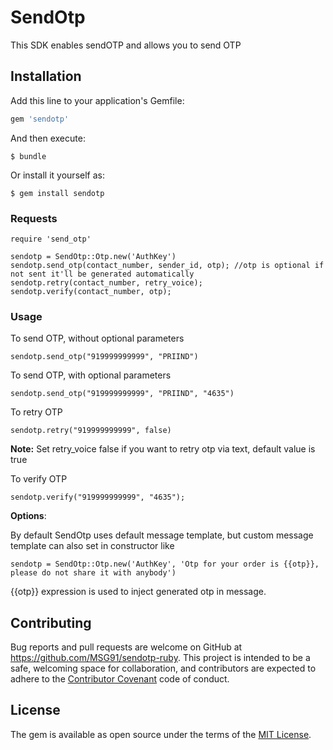 # SendOtp

This SDK enables sendOTP and allows you to send OTP

## Installation

Add this line to your application's Gemfile:

```ruby
gem 'sendotp'
```

And then execute:

    $ bundle

Or install it yourself as:

    $ gem install sendotp  
        
### Requests  
```
require 'send_otp'

sendotp = SendOtp::Otp.new('AuthKey')  
sendotp.send_otp(contact_number, sender_id, otp); //otp is optional if not sent it'll be generated automatically  
sendotp.retry(contact_number, retry_voice);  
sendotp.verify(contact_number, otp);  
```
### Usage

To send OTP, without optional parameters 
```
sendotp.send_otp("919999999999", "PRIIND")
```  

To send OTP, with optional parameters  
```
sendotp.send_otp("919999999999", "PRIIND", "4635")
```

To retry OTP
```
sendotp.retry("919999999999", false)
```
**Note:** Set retry_voice false if you want to retry otp via text, default value is true

To verify OTP

```
sendotp.verify("919999999999", "4635");
```
**Options**:

By default SendOtp uses default message template, but custom message template can also set in constructor like
```
sendotp = SendOtp::Otp.new('AuthKey', 'Otp for your order is {{otp}}, please do not share it with anybody')  
```  
{{otp}} expression is used to inject generated otp in message.


## Contributing

Bug reports and pull requests are welcome on GitHub at https://github.com/MSG91/sendotp-ruby. This project is intended to be a safe, welcoming space for collaboration, and contributors are expected to adhere to the [Contributor Covenant](http://contributor-covenant.org) code of conduct.


## License

The gem is available as open source under the terms of the [MIT License](http://opensource.org/licenses/MIT).

